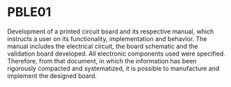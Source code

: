 # PBLE01

  Development of a printed circuit board and its respective manual, which instructs a user on its functionality, implementation and behavior. The manual includes the electrical circuit, the board schematic and the validation board developed. All electronic components used were specified. Therefore, from that document, in which the information has been rigorously compacted and systematized, it is possible to manufacture and implement the designed board.
